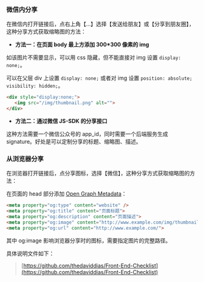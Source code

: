 ### 微信内分享

在微信内打开链接后，点右上角【…】选择【发送给朋友】或【分享到朋友圈】，这种分享方式获取缩略图的方法：

 - **方法一：在页面 body 最上方添加 300*300 像素的 img**

如该图片不需要显示，可以用 css 隐藏，但不能直接对 img 设置 `display: none;`。

可以在父层 div 上设置 `display: none;` 或者对 img 设置 `position: absolute; visibility: hidden;`。

```html
<div style="display:none;">
   <img src="/img/thumbnail.png" alt="">
</div>
```



- **方法二：通过微信 JS-SDK 的分享接口**

这种方法需要一个微信公众号的 app_id，同时需要一个后端服务生成 signature。好处是可以定制分享的标题、缩略图、描述。



### 从浏览器分享


在浏览器打开链接后，点分享图标，选择【微信】，这种分享方式获取缩略图的方法：

在页面的 head 部分添加  [Open Graph Metadata](http://ogp.me/)：

```html
<meta property="og:type" content="website" />
<meta property="og:title" content="页面标题">
<meta property="og:description" content="页面描述">
<meta property="og:image" content="http://www.example.com/img/thumbnail.png">
<meta property="og:url" content="http://www.example.com/">
```

其中 og:image 影响浏览器分享时的图标，需要指定图片的完整路径。



具体说明文件如下：

> [https://github.com/thedaviddias/Front-End-Checklist](https://github.com/thedaviddias/Front-End-Checklist)